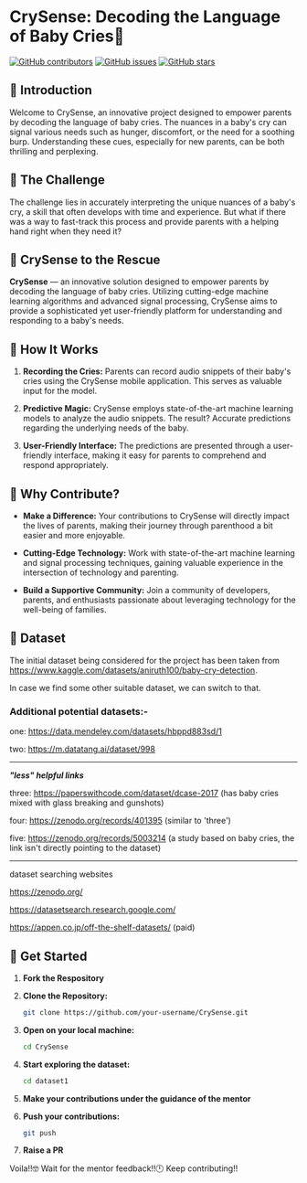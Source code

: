 # CrySense: Decoding the Language of Baby Cries👶

[![GitHub contributors](https://img.shields.io/github/contributors/SrijanShovit/CrySense.svg)](https://github.com/SrijanShovit/CrySense/graphs/contributors)
[![GitHub issues](https://img.shields.io/github/issues/SrijanShovit/CrySense.svg)](https://github.com/SrijanShovit/CrySense/issues)
[![GitHub stars](https://img.shields.io/github/stars/SrijanShovit/CrySense.svg)](https://github.com/SrijanShovit/CrySense/stargazers)

## 🍼 Introduction

Welcome to CrySense, an innovative project designed to empower parents by decoding the language of baby cries. The nuances in a baby's cry can signal various needs such as hunger, discomfort, or the need for a soothing burp. Understanding these cues, especially for new parents, can be both thrilling and perplexing.

## 🚀 The Challenge

The challenge lies in accurately interpreting the unique nuances of a baby's cry, a skill that often develops with time and experience. But what if there was a way to fast-track this process and provide parents with a helping hand right when they need it?

## 🦸 CrySense to the Rescue

**CrySense** — an innovative solution designed to empower parents by decoding the language of baby cries. Utilizing cutting-edge machine learning algorithms and advanced signal processing, CrySense aims to provide a sophisticated yet user-friendly platform for understanding and responding to a baby's needs.

## 🎉 How It Works

1. **Recording the Cries:** Parents can record audio snippets of their baby's cries using the CrySense mobile application. This serves as valuable input for the model.

2. **Predictive Magic:** CrySense employs state-of-the-art machine learning models to analyze the audio snippets. The result? Accurate predictions regarding the underlying needs of the baby.

3. **User-Friendly Interface:** The predictions are presented through a user-friendly interface, making it easy for parents to comprehend and respond appropriately.

## 🌟 Why Contribute?

- **Make a Difference:** Your contributions to CrySense will directly impact the lives of parents, making their journey through parenthood a bit easier and more enjoyable.

- **Cutting-Edge Technology:** Work with state-of-the-art machine learning and signal processing techniques, gaining valuable experience in the intersection of technology and parenting.

- **Build a Supportive Community:** Join a community of developers, parents, and enthusiasts passionate about leveraging technology for the well-being of families.

## 📑 Dataset

The initial dataset being considered for the project has been taken from https://www.kaggle.com/datasets/aniruth100/baby-cry-detection.

In case we find some other suitable dataset, we can switch to that.

### Additional potential datasets:-

one: https://data.mendeley.com/datasets/hbppd883sd/1

two: https://m.datatang.ai/dataset/998

------------------------------------------------------------

***"less" helpful links***

three: https://paperswithcode.com/dataset/dcase-2017 (has baby cries mixed with glass breaking and gunshots)

four: https://zenodo.org/records/401395 (similar to 'three')

five: https://zenodo.org/records/5003214 (a study based on baby cries, the link isn't directly pointing to the dataset)

------------------------------------------------------------

dataset searching websites

https://zenodo.org/

https://datasetsearch.research.google.com/

https://appen.co.jp/off-the-shelf-datasets/ (paid)


## 🚀 Get Started

1. **Fork the Respository**
   
2. **Clone the Repository:**
   ```sh
   git clone https://github.com/your-username/CrySense.git

2. **Open on your local machine:**
   ```sh
   cd CrySense

3. **Start exploring the dataset:**
   ```sh
   cd dataset1

4. **Make your contributions under the guidance of the mentor**

5. **Push your contributions:**
   ```sh
   git push

6. **Raise a PR**

Voila!!🤓 Wait for the mentor feedback!!🕛 Keep contributing!!
